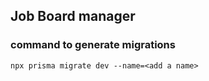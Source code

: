 ## Job Board manager

### command to generate migrations

```
npx prisma migrate dev --name=<add a name>
```
